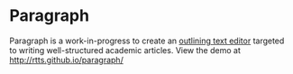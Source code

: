 # Paragraph

Paragraph is a work-in-progress to create an [outlining text editor](https://en.wikipedia.org/wiki/Outliner) targeted to writing well-structured academic articles. View the demo at http://rtts.github.io/paragraph/
